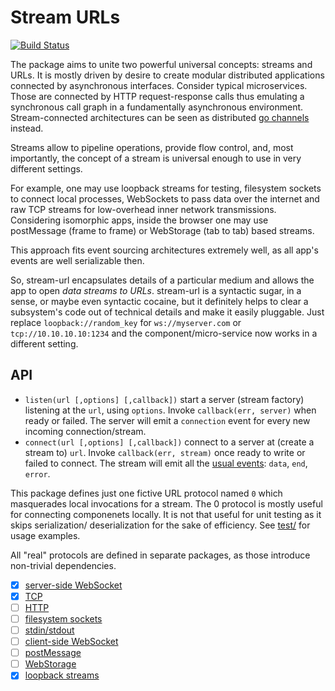 Stream URLs
===========

[![Build Status](https://travis-ci.org/gritzko/stream-url.svg?branch=master)](https://travis-ci.org/gritzko/stream-url)

The package aims to unite two powerful universal concepts: streams and
URLs.  It is mostly driven by desire to create modular distributed
applications connected by asynchronous interfaces.
Consider typical microservices. Those are connected by HTTP
request-response calls thus emulating a synchronous call graph in a
fundamentally asynchronous environment.  Stream-connected
architectures can be seen as distributed [go channels][go] instead.

Streams allow to pipeline operations, provide flow control, and, most
importantly, the concept of a stream is universal enough to use in 
very different settings.

For example, one may use loopback streams for testing, filesystem sockets
to connect local processes, WebSockets to pass data over the internet
and raw TCP streams for low-overhead inner network transmissions.
Considering isomorphic apps, inside the browser one may use postMessage
(frame to frame) or WebStorage (tab to tab) based streams.

This approach fits event sourcing architectures extremely well, as
all app's events are well serializable then.

So, stream-url encapsulates details of a particular medium and allows
the app to open *data streams to URLs*.
stream-url is a syntactic sugar, in a sense, or maybe even syntactic
cocaine, but it definitely helps to clear a subsystem's code out of
technical details and make it easily pluggable.
Just replace `loopback://random_key` for `ws://myserver.com` or
`tcp://10.10.10.10:1234` and the component/micro-service now works in
a different setting.

## API

* `listen(url [,options] [,callback])` start a server (stream factory)
    listening at the `url`, using `options`. Invoke `callback(err,
    server)` when ready or failed.
    The server will emit a `connection` event for every new
    incoming connection/stream.
* `connect(url [,options] [,callback])` connect to a server at (create
    a stream to) `url`. Invoke `callback(err, stream)` once ready to
    write or failed to connect.
    The stream will emit all the [usual events][stream]:
    `data`, `end`, `error`.

This package defines just one fictive URL protocol named `0` which
masquerades local invocations for a stream. The 0 protocol is mostly
useful for connecting componenets locally. It is not that useful for
unit testing as it skips serialization/ deserialization for the sake
of efficiency. See [test/][test] for usage examples.

All "real" protocols are defined in separate packages, as those
introduce non-trivial dependencies.
- [x] [server-side WebSocket][su-ws]
- [x] [TCP][su-node]
- [ ] [HTTP][su-node]
- [ ] [filesystem sockets][su-node]
- [ ] [stdin/stdout][su-node]
- [ ] [client-side WebSocket][su-bro]
- [ ] [postMessage][su-bro]
- [ ] [WebStorage][su-bro]
- [x] [loopback streams][swarm-bat]

[go]: https://gobyexample.com/channels
[stream]: https://iojs.org/api/stream.html
[test]: test/01_connect_listen.js
[su-ws]: https://github.com/gritzko/stream-url-ws
[su-node]: https://github.com/gritzko/stream-url-node
[su-bro]: https://github.com/gritzko/stream-url-browser
[swarm-bat]: https://github.com/gritzko/swarm
